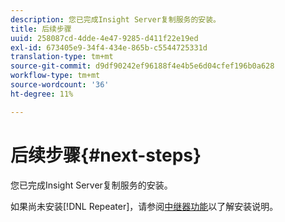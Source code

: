 ```yaml
---
description: 您已完成Insight Server复制服务的安装。
title: 后续步骤
uuid: 258087cd-4dde-4e47-9285-d411f22e19ed
exl-id: 673405e9-34f4-434e-865b-c5544725331d
translation-type: tm+mt
source-git-commit: d9df90242ef96188f4e4b5e6d04cfef196b0a628
workflow-type: tm+mt
source-wordcount: '36'
ht-degree: 11%

---
```


# 后续步骤{#next-steps}

您已完成Insight Server复制服务的安装。

如果尚未安装[!DNL Repeater]，请参阅[中继器功能](../../../home/c-inst-svr/c-rptr-fntly/c-rptr-fntly.md#concept-78613328ece345b2937cd6e43d7f31f2)以了解安装说明。
